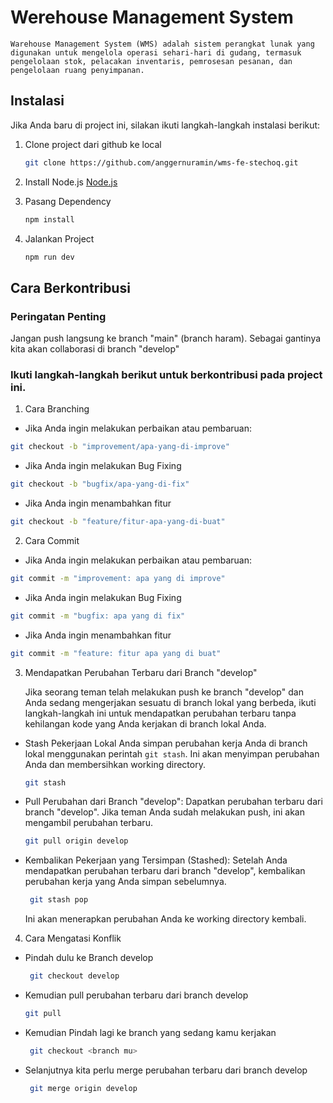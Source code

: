 # Werehouse Management System

    Warehouse Management System (WMS) adalah sistem perangkat lunak yang digunakan untuk mengelola operasi sehari-hari di gudang, termasuk pengelolaan stok, pelacakan inventaris, pemrosesan pesanan, dan pengelolaan ruang penyimpanan.

## Instalasi

Jika Anda baru di project ini, silakan ikuti langkah-langkah instalasi berikut:

1. Clone project dari github ke local

   ```bash
   git clone https://github.com/anggernuramin/wms-fe-stechoq.git
   ```

2. Install Node.js
   [Node.js](https://nodejs.org/en/download)

3. Pasang Dependency
   ```bash
   npm install
   ```
4. Jalankan Project
   ```bash
   npm run dev
   ```

## Cara Berkontribusi

### Peringatan Penting

Jangan push langsung ke branch "main" (branch haram).
Sebagai gantinya kita akan collaborasi di branch "develop"

### Ikuti langkah-langkah berikut untuk berkontribusi pada project ini.

1. Cara Branching

- Jika Anda ingin melakukan perbaikan atau pembaruan:

```bash
git checkout -b "improvement/apa-yang-di-improve"
```

- Jika Anda ingin melakukan Bug Fixing

```bash
git checkout -b "bugfix/apa-yang-di-fix"
```

- Jika Anda ingin menambahkan fitur

```bash
git checkout -b "feature/fitur-apa-yang-di-buat"
```

2. Cara Commit

- Jika Anda ingin melakukan perbaikan atau pembaruan:

```bash
git commit -m "improvement: apa yang di improve"
```

- Jika Anda ingin melakukan Bug Fixing

```bash
git commit -m "bugfix: apa yang di fix"
```

- Jika Anda ingin menambahkan fitur

```bash
git commit -m "feature: fitur apa yang di buat"
```

3. Mendapatkan Perubahan Terbaru dari Branch "develop"

   Jika seorang teman telah melakukan push ke branch "develop" dan Anda sedang mengerjakan sesuatu di branch lokal yang berbeda,
   ikuti langkah-langkah ini untuk mendapatkan perubahan terbaru tanpa kehilangan kode yang Anda kerjakan di branch lokal Anda.

- Stash Pekerjaan Lokal Anda
  simpan perubahan kerja Anda di branch lokal menggunakan perintah `git stash`.
  Ini akan menyimpan perubahan Anda dan membersihkan working directory.
  ```bash
  git stash
  ```
- Pull Perubahan dari Branch "develop":
  Dapatkan perubahan terbaru dari branch "develop".
  Jika teman Anda sudah melakukan push, ini akan mengambil perubahan terbaru.
  ```bash
  git pull origin develop
  ```
- Kembalikan Pekerjaan yang Tersimpan (Stashed):
  Setelah Anda mendapatkan perubahan terbaru dari branch "develop",
  kembalikan perubahan kerja yang Anda simpan sebelumnya.
  ```bash
   git stash pop
  ```
  Ini akan menerapkan perubahan Anda ke working directory kembali.

4. Cara Mengatasi Konflik

- Pindah dulu ke Branch develop
  ```bash
   git checkout develop
  ```
- Kemudian pull perubahan terbaru dari branch develop
  ```bash
  git pull
  ```
- Kemudian Pindah lagi ke branch yang sedang kamu kerjakan
  ```bash
   git checkout <branch mu>
  ```
- Selanjutnya kita perlu merge perubahan terbaru dari branch develop
  ```bash
   git merge origin develop
  ```
